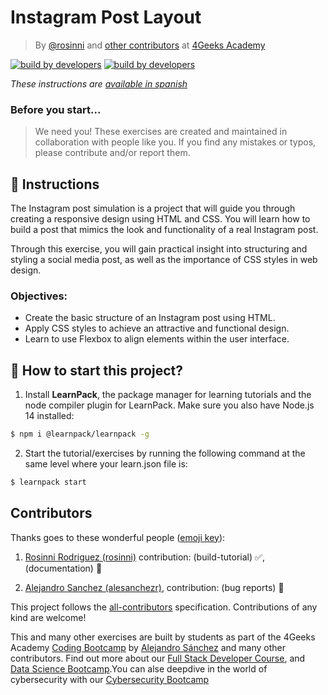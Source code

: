 # Instagram Post Layout

> By [@rosinni](https://github.com/rosinni) and [other contributors](https://github.com/breatheco-de/instagram-post-layout-tutorial/graphs/contributors) at [4Geeks Academy](https://4geeksacademy.co/)

[![build by developers](https://img.shields.io/badge/build_by-Developers-blue)](https://4geeks.com)
[![build by developers](https://img.shields.io/twitter/follow/4geeksacademy?style=social&logo=twitter)](https://twitter.com/4geeksacademy)

*These instructions are [available in spanish](https://github.com/breatheco-de/instagram-post-layout-tutorial/blob/main/README.es.md)*
<!-- endhide -->

### Before you start...

> We need you! These exercises are created and maintained in collaboration with people like you. If you find any mistakes or typos, please contribute and/or report them.

## 📝 Instructions

The Instagram post simulation is a project that will guide you through creating a responsive design using HTML and CSS. You will learn how to build a post that mimics the look and functionality of a real Instagram post.

Through this exercise, you will gain practical insight into structuring and styling a social media post, as well as the importance of CSS styles in web design.

### Objectives:

- Create the basic structure of an Instagram post using HTML.
- Apply CSS styles to achieve an attractive and functional design.
- Learn to use Flexbox to align elements within the user interface.

<!-- endhide -->

## 🌱 How to start this project?

1. Install **LearnPack**, the package manager for learning tutorials and the node compiler plugin for LearnPack. Make sure you also have Node.js 14 installed:

```bash
$ npm i @learnpack/learnpack -g
```

2. Start the tutorial/exercises by running the following command at the same level where your learn.json file is:

```bash
$ learnpack start
```

<!-- hide -->
## Contributors

Thanks goes to these wonderful people ([emoji key](https://github.com/kentcdodds/all-contributors#emoji-key)):

1. [Rosinni Rodriguez (rosinni)](https://github.com/rosinni) contribution: (build-tutorial) ✅, (documentation) 📖
  
2. [Alejandro Sanchez (alesanchezr)](https://github.com/alesanchezr),  contribution: (bug reports) 🐛


This project follows the [all-contributors](https://github.com/kentcdodds/all-contributors) specification. Contributions of any kind are welcome!

This and many other exercises are built by students as part of the 4Geeks Academy [Coding Bootcamp](https://4geeksacademy.com/us/coding-bootcamp) by [Alejandro Sánchez](https://twitter.com/alesanchezr) and many other contributors. Find out more about our [Full Stack Developer Course](https://4geeksacademy.com/us/coding-bootcamps/part-time-full-stack-developer), and  [Data Science Bootcamp](https://4geeksacademy.com/us/coding-bootcamps/datascience-machine-learning).You can alse deepdive in the world of cybersecurity with our [Cybersecurity Bootcamp](https://4geeksacademy.com/us/coding-bootcamps/cybersecurity)
<!-- endhide -->